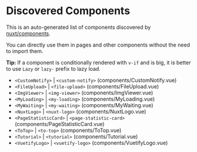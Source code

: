# Discovered Components

This is an auto-generated list of components discovered by [nuxt/components](https://github.com/nuxt/components).

You can directly use them in pages and other components without the need to import them.

**Tip:** If a component is conditionally rendered with `v-if` and is big, it is better to use `Lazy` or `lazy-` prefix to lazy load.

- `<CustomNotify>` | `<custom-notify>` (components/CustomNotify.vue)
- `<FileUpload>` | `<file-upload>` (components/FileUpload.vue)
- `<ImgViewer>` | `<img-viewer>` (components/ImgViewer.vue)
- `<MyLoading>` | `<my-loading>` (components/MyLoading.vue)
- `<MyWaiting>` | `<my-waiting>` (components/MyWaiting.vue)
- `<NuxtLogo>` | `<nuxt-logo>` (components/NuxtLogo.vue)
- `<PageStatisticCard>` | `<page-statistic-card>` (components/PageStatisticCard.vue)
- `<ToTop>` | `<to-top>` (components/ToTop.vue)
- `<Tutorial>` | `<tutorial>` (components/Tutorial.vue)
- `<VuetifyLogo>` | `<vuetify-logo>` (components/VuetifyLogo.vue)
